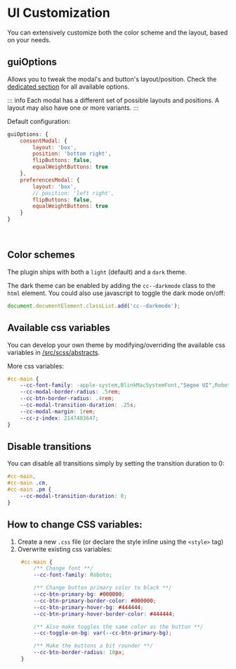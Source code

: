 # UI Customization

You can extensively customize both the color scheme and the layout, based on your needs.

## guiOptions

Allows you to tweak the modal's and button's layout/position. Check the [dedicated section](/reference/configuration-reference.html#guioptions) for all available options.

::: info
Each modal has a different set of possible layouts and positions. A layout may also have one or more variants.
:::

Default configuration:
```javascript
guiOptions: {
    consentModal: {
        layout: 'box',
        position: 'bottom right',
        flipButtons: false,
        equalWeightButtons: true
    },
    preferencesModal: {
        layout: 'box',
        // position: 'left right',
        flipButtons: false,
        equalWeightButtons: true
    }
}
```

<br>

## Color schemes
The plugin ships with both a `light` (default) and a `dark` theme.

The dark theme can be enabled by adding the `cc--darkmode` class to the `html` element. You could also use javascript to toggle the dark mode on/off:
```javascript
document.documentElement.classList.add('cc--darkmode');
```

## Available css variables
You can develop your own theme by modifying/overriding the available css variables in [/src/scss/abstracts](https://github.com/orestbida/cookieconsent/tree/v3/src/scss/abstracts/).

More css variables:

```css
#cc-main {
    --cc-font-family: -apple-system,BlinkMacSystemFont,"Segoe UI",Roboto,Helvetica,Arial,sans-serif,"Apple Color Emoji","Segoe UI Emoji","Segoe UI Symbol";
    --cc-modal-border-radius: .5rem;
    --cc-btn-border-radius: .4rem;
    --cc-modal-transition-duration: .25s;
    --cc-modal-margin: 1rem;
    --cc-z-index: 2147483647;
}
```

## Disable transitions
You can disable all transitions simply by setting the transition duration to 0:

```css
#cc-main,
#cc-main .cm,
#cc-main .pm {
    --cc-modal-transition-duration: 0;
}
```

## How to change CSS variables:

1. Create a new `.css` file (or declare the style inline using the `<style>` tag)
2. Overwrite existing css variables:
   ```css
    #cc-main {
        /** Change font **/
        --cc-font-family: Roboto;

        /** Change button primary color to black **/
        --cc-btn-primary-bg: #000000;
        --cc-btn-primary-border-color: #000000;
        --cc-btn-primary-hover-bg: #444444;
        --cc-btn-primary-hover-border-color: #444444;

        /** Also make toggles the same color as the button **/
        --cc-toggle-on-bg: var(--cc-btn-primary-bg);

        /** Make the buttons a bit rounder **/
        --cc-btn-border-radius: 10px;
    }
    ```